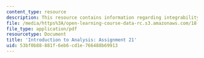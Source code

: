 ```yaml
---
content_type: resource
description: This resource contains information regarding integrability.
file: /media/https%3A/open-learning-course-data-rc.s3.amazonaws.com/18-100a-introduction-to-analysis-fall-2012/53bf0b88881f6eb6cd1e766488b69913_MIT18_100AF12_Assign_21.pdf
file_type: application/pdf
resourcetype: Document
title: 'Introduction to Analysis: Assignment 21'
uid: 53bf0b88-881f-6eb6-cd1e-766488b69913
---
```


